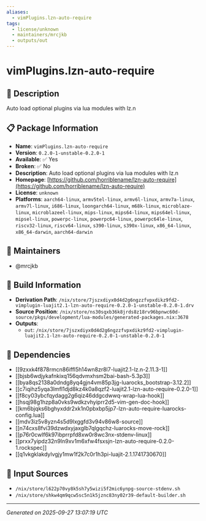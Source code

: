 ```yaml
---
aliases:
  - vimPlugins.lzn-auto-require
tags:
  - license/unknown
  - maintainers/mrcjkb
  - outputs/out
---
```


# vimPlugins.lzn-auto-require

## 📝 Description

Auto load optional plugins via lua modules with lz.n

## 📋 Package Information

- **Name**: `vimPlugins.lzn-auto-require`
- **Version**: `0.2.0-1-unstable-0.2.0-1`
- **Available**: ✅ Yes
- **Broken**: ✅ No
- **Description**: Auto load optional plugins via lua modules with lz.n
- **Homepage**: [https://github.com/horriblename/lzn-auto-require](https://github.com/horriblename/lzn-auto-require)
- **License**: `unknown`
- **Platforms**: `aarch64-linux`, `armv5tel-linux`, `armv6l-linux`, `armv7a-linux`, `armv7l-linux`, `i686-linux`, `loongarch64-linux`, `m68k-linux`, `microblaze-linux`, `microblazeel-linux`, `mips-linux`, `mips64-linux`, `mips64el-linux`, `mipsel-linux`, `powerpc-linux`, `powerpc64-linux`, `powerpc64le-linux`, `riscv32-linux`, `riscv64-linux`, `s390-linux`, `s390x-linux`, `x86_64-linux`, `x86_64-darwin`, `aarch64-darwin`
## 👥 Maintainers

- @mrcjkb


## 🔧 Build Information

- **Derivation Path**: `/nix/store/7jszxdiyx0d4d2g6ngzzfvpxdikz9fd2-vimplugin-luajit2.1-lzn-auto-require-0.2.0-1-unstable-0.2.0-1.drv`
- **Source Position**: `/nix/store/ns30sqxb36k8jrds8z18rv96bpnwc60d-source/pkgs/development/lua-modules/generated-packages.nix:3678`
- **Outputs**:
  - `out`:  `/nix/store/7jszxdiyx0d4d2g6ngzzfvpxdikz9fd2-vimplugin-luajit2.1-lzn-auto-require-0.2.0-1-unstable-0.2.0-1`

## 🔗 Dependencies

- [[9zxxk4f878rmcn86iffl5h14wn8zr8l7-luajit2.1-lz.n-2.11.3-1]]
- [[bjsb6wdjykafnkixq156qdvmxhsm2bai-bash-5.3p3]]
- [[bya8qs2138a0dndg8yq4gjn4vm85p3jg-luarocks_bootstrap-3.12.2]]
- [[c7iqihz5yqa3lmfl1djd8kz4k0a8qzf2-luajit2.1-lzn-auto-require-0.2.0-1]]
- [[f8cy03ybcfqydagg2g6qiz46ddgcdwwq-wrap-lua-hook]]
- [[hsqj98g1hzp8a0vks9wdkzvhyiprr2d5-vim-gen-doc-hook]]
- [[km6bjqks6bghyxddr2xk1n0pbxbp5jp7-lzn-auto-require-luarocks-config.lua]]
- [[mdv3iz5v8yzn4s5d9lxggfd3v94v86w8-source]]
- [[n74cxs8fvi39dzwdxyjaxglb7qlgqchz-luarocks-move-rock]]
- [[p76r0cwlf6k97ibprrpfd8xw0r8wc3nx-stdenv-linux]]
- [[prxx7yipdz32n9ln9xv1m6xfw4fsxsjn-lzn-auto-require-0.2.0-1.rockspec]]
- [[q1vkgklakdylvgjy1mw1f2k7c0r1h3pi-luajit-2.1.1741730670]]

## 📁 Input Sources

- `/nix/store/l622p70vy8k5sh7y5wizi5f2mic6ynpg-source-stdenv.sh`
- `/nix/store/shkw4qm9qcw5sc5n1k5jznc83ny02r39-default-builder.sh`

---
*Generated on 2025-09-27 13:07:19 UTC*
